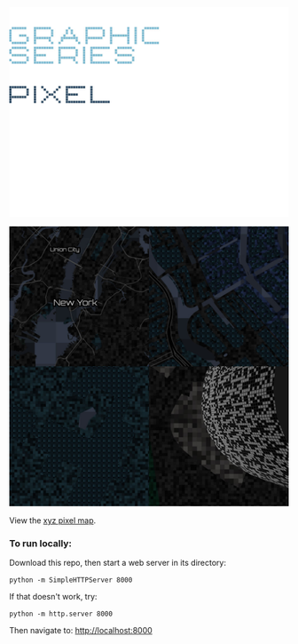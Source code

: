 ![GRAPHIC SERIES](https://raw.githubusercontent.com/sensescape/xyz-pixel-dark/master/images/pixel-title2.jpg)





![XYZ PIXEL DARK MAP](https://raw.githubusercontent.com/sensescape/xyz-pixel-dark/master/images/xyz-pixel-dark2.jpg)

View the [xyz pixel map](https://sensescape.github.io/xyz-pixel-dark/#12/37.7784/-122.4331).

### To run locally:

Download this repo, then start a web server in its directory:

    python -m SimpleHTTPServer 8000
    
If that doesn't work, try:

    python -m http.server 8000
    
Then navigate to: [http://localhost:8000](http://localhost:8000)

